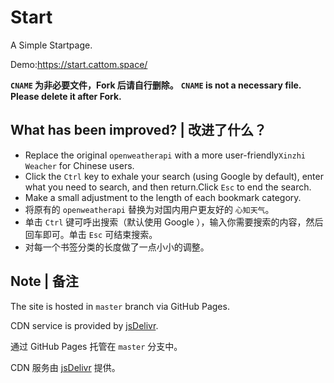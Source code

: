 # Start
A Simple Startpage.

Demo:https://start.cattom.space/

**`CNAME` 为非必要文件，Fork 后请自行删除。**
**`CNAME` is not a necessary file. Please delete it after Fork.**
## What has been improved? | 改进了什么？
 - Replace the original `openweatherapi` with a more user-friendly`Xinzhi Weacher` for Chinese users.
 - Click the `Ctrl` key to exhale your search (using Google by default), enter what you need to search, and then return.Click `Esc` to end the search.
 - Make a small adjustment to the length of each bookmark category.
 - 将原有的 `openweatherapi` 替换为对国内用户更友好的 `心知天气`。
 - 单击 `Ctrl` 键可呼出搜索（默认使用 Google ），输入你需要搜索的内容，然后回车即可。单击 `Esc` 可结束搜索。
 - 对每一个书签分类的长度做了一点小小的调整。
 ## Note | 备注
The site is hosted in `master` branch via GitHub Pages.

CDN service is provided by [jsDelivr](https://www.jsdelivr.com/).

通过 GitHub Pages 托管在 `master` 分支中。

CDN 服务由 [jsDelivr](https://www.jsdelivr.com/) 提供。
